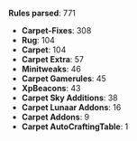 **Rules parsed**: 771

- **Carpet-Fixes**: 308
- **Rug**: 104
- **Carpet**: 104
- **Carpet Extra**: 57
- **Minitweaks**: 46
- **Carpet Gamerules**: 45
- **XpBeacons**: 43
- **Carpet Sky Additions**: 38
- **Carpet Lunaar Addons**: 16
- **Carpet Addons**: 9
- **Carpet AutoCraftingTable**: 1
